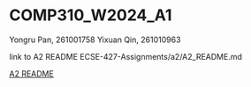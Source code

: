 # COMP310_W2024_A1

Yongru Pan, 261001758
Yixuan Qin, 261010963

link to A2 README     ECSE-427-Assignments/a2/A2_README.md

[A2 README]([A2_README.md](https://github.com/WYRP/ECSE-427-Assignments/blob/main/a2/A2_README.md)https://github.com/WYRP/ECSE-427-Assignments/blob/main/a2/A2_README.md)


 

